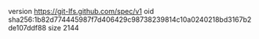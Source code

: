 version https://git-lfs.github.com/spec/v1
oid sha256:1b82d774445987f7d406429c98738239814c10a0240218bd3167b2de107ddf88
size 2144
